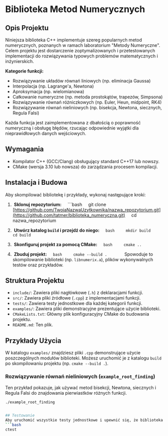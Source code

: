 # Biblioteka Metod Numerycznych

## Opis Projektu
Niniejsza biblioteka C++ implementuje szereg popularnych metod numerycznych, poznanych w ramach laboratorium "Metody Numeryczne". Celem projektu jest dostarczenie zoptymalizowanych i przetestowanych implementacji do rozwiązywania typowych problemów matematycznych i inżynierskich.

**Kategorie funkcji:**
- Rozwiązywanie układów równań liniowych (np. eliminacja Gaussa)
- Interpolacja (np. Lagrange'a, Newtona)
- Aproksymacja (np. wielomianowa)
- Całkowanie numeryczne (np. metoda prostokątów, trapezów, Simpsona)
- Rozwiązywanie równań różniczkowych (np. Euler, Heun, midpoint, RK4)
- Rozwiązywanie równań nieliniowych (np. bisekcja, Newtona, siecznych, Regula Falsi)

Każda funkcja jest zaimplementowana z dbałością o poprawność numeryczną i obsługę błędów, rzucając odpowiednie wyjątki dla nieprawidłowych danych wejściowych.

## Wymagania
- Kompilator C++ (GCC/Clang) obsługujący standard C++17 lub nowszy.
- CMake (wersja 3.10 lub nowsza) do zarządzania procesem kompilacji.

## Instalacja i Budowa
Aby skompilować bibliotekę i przykłady, wykonaj następujące kroki:

1.  **Sklonuj repozytorium:**
    ```bash
    git clone [https://github.com/TwojaNazwaUzytkownika/nazwa_repozytorium.git](https://github.com/tatmer/biblioteka_numeryczna.git)
    cd nazwa_repozytorium

2.  **Utwórz katalog `build` i przejdź do niego:**
    ```bash
    mkdir build
    cd build
    ```

3.  **Skonfiguruj projekt za pomocą CMake:**
    ```bash
    cmake ..
    ```

4.  **Zbuduj projekt:**
    ```bash
    cmake --build .
    ```
    Spowoduje to skompilowanie biblioteki (np. `libnumerix.a`), plików wykonywalnych testów oraz przykładów.

## Struktura Projektu
- `include/`: Zawiera pliki nagłówkowe (`.h`) z deklaracjami funkcji.
- `src/`: Zawiera pliki źródłowe (`.cpp`) z implementacjami funkcji.
- `tests/`: Zawiera testy jednostkowe dla każdej kategorii funkcji.
- `examples/`: Zawiera pliki demonstracyjne prezentujące użycie biblioteki.
- `CMakeLists.txt`: Główny plik konfiguracyjny CMake do budowania projektu.
- `README.md`: Ten plik.
  
## Przykłady Użycia
W katalogu `examples/` znajdziesz pliki `.cpp` demonstrujące użycie poszczególnych modułów biblioteki. Możesz uruchomić je z katalogu `build` po skompilowaniu projektu (np. `cmake --build .`).

### Rozwiązywanie równań nieliniowych (`example_root_finding`)
Ten przykład pokazuje, jak używać metod bisekcji, Newtona, siecznych i Regula Falsi do znajdowania pierwiastków różnych funkcji.
```bash
./example_root_finding


## Testowanie
Aby uruchomić wszystkie testy jednostkowe i upewnić się, że biblioteka działa poprawnie, wykonaj następujące polecenie z katalogu `build`:
```bash
ctest
